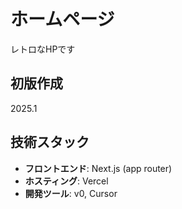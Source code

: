 # ホームページ

レトロなHPです


## 初版作成

2025.1


## 技術スタック

- **フロントエンド**: Next.js (app router)
- **ホスティング**: Vercel
- **開発ツール**: v0, Cursor








